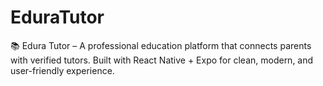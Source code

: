 # EduraTutor
📚 Edura Tutor – A professional education platform that connects parents with verified tutors. Built with React Native + Expo for clean, modern, and user-friendly experience.
